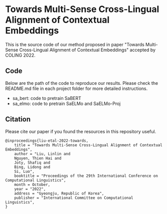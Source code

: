 # Towards Multi-Sense Cross-Lingual Alignment of Contextual Embeddings
This is the source code of our method proposed in paper "Towards Multi-Sense Cross-Lingual Alignment of Contextual Embeddings" accepted by COLING 2022.

## Code
Below are the path of the code to reproduce our results. Please check the README.md file in each project folder for more detailed instructions.

- sa_bert: code to pretrain SaBERT
- sa_elmo: code to pretrain SaELMo and SaELMo-Proj

## Citation
Please cite our paper if you found the resources in this repository useful.

```
@inproceedings{liu-etal-2022-towards,
    title = "Towards Multi-Sense Cross-Lingual Alignment of Contextual Embeddings",
    author = "Liu, Linlin and
	Nguyen, Thien Hai and
	Joty, Shafiq and
	Bing, Lidong and
	Si, Luo",
    booktitle = "Proceedings of the 29th International Conference on Computational Linguistics",
    month = October,
    year = "2022",
    address = "Gyeongju, Republic of Korea",
    publisher = "International Committee on Computational Linguistics",
}
```

